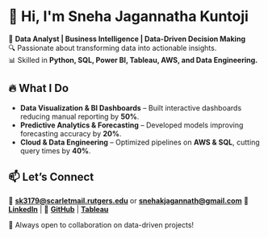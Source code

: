 # 👋 Hi, I'm **Sneha Jagannatha Kuntoji**

🚀 **Data Analyst | Business Intelligence | Data-Driven Decision Making**  
🔍 Passionate about transforming data into actionable insights.  
📊 Skilled in **Python, SQL, Power BI, Tableau, AWS, and Data Engineering.**

## 🔥 What I Do
- **Data Visualization & BI Dashboards** – Built interactive dashboards reducing manual reporting by **50%**.
- **Predictive Analytics & Forecasting** – Developed models improving forecasting accuracy by **20%**.
- **Cloud & Data Engineering** – Optimized pipelines on **AWS & SQL**, cutting query times by **40%**.

## 📫 Let’s Connect
📧 **sk3179@scarletmail.rutgers.edu**  or **snehakjagannath@gmail.com**
🔗 [**LinkedIn**](https://linkedin.com/in/snehakj07) | 🐙 [**GitHub**](#) | [**Tableau**](https://public.tableau.com/app/profile/sneha.jagannatha.kuntoji/vizzes) 

🚀 Always open to collaboration on data-driven projects!
